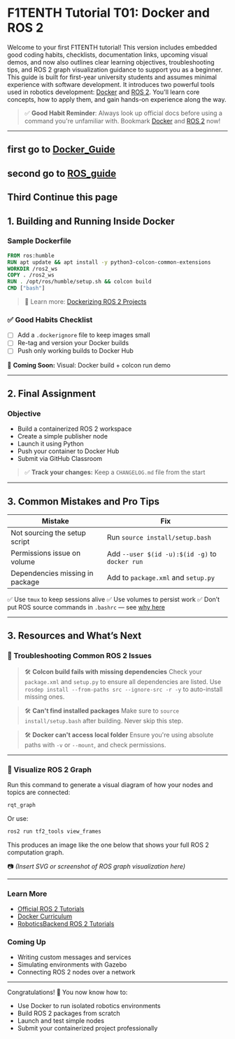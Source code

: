 # F1TENTH Tutorial T01: Docker and ROS 2

Welcome to your first F1TENTH tutorial! This version includes embedded good coding habits, checklists, documentation links, upcoming visual demos, and now also outlines clear learning objectives, troubleshooting tips, and ROS 2 graph visualization guidance to support you as a beginner. This guide is built for first-year university students and assumes minimal experience with software development. It introduces two powerful tools used in robotics development: [Docker](https://docs.docker.com/) and [ROS 2](https://docs.ros.org/en/rolling/). You'll learn core concepts, how to apply them, and gain hands-on experience along the way.

> ✅ **Good Habit Reminder**: Always look up official docs before using a command you're unfamiliar with. Bookmark [Docker](https://docs.docker.com/get-started/) and [ROS 2](https://docs.ros.org/en/rolling/) now!

---

## first go to [Docker_Guide](docker.md)

## second go to [ROS_guide](ROS2.md)

## Third Continue this page

## 1. Building and Running Inside Docker

### Sample Dockerfile

```Dockerfile
FROM ros:humble
RUN apt update && apt install -y python3-colcon-common-extensions
WORKDIR /ros2_ws
COPY . /ros2_ws
RUN . /opt/ros/humble/setup.sh && colcon build
CMD ["bash"]
```

> 📘 Learn more: [Dockerizing ROS 2 Projects](https://docs.ros.org/en/rolling/How-To-Guides/Docker.html)

### ✅ Good Habits Checklist

- [ ] Add a `.dockerignore` file to keep images small
- [ ] Re-tag and version your Docker builds
- [ ] Push only working builds to Docker Hub

🎥 **Coming Soon:** Visual: Docker build + colcon run demo

---

## 2. Final Assignment

### Objective

- Build a containerized ROS 2 workspace
- Create a simple publisher node
- Launch it using Python
- Push your container to Docker Hub
- Submit via GitHub Classroom

> ✅ **Track your changes:** Keep a `CHANGELOG.md` file from the start

---

## 3. Common Mistakes and Pro Tips

| Mistake                         | Fix                                            |
| ------------------------------- | ---------------------------------------------- |
| Not sourcing the setup script   | Run `source install/setup.bash`                |
| Permissions issue on volume     | Add `--user $(id -u):$(id -g)` to `docker run` |
| Dependencies missing in package | Add to `package.xml` and `setup.py`            |

✅ Use `tmux` to keep sessions alive
✅ Use volumes to persist work
✅ Don’t put ROS source commands in `.bashrc` — see [why here](https://docs.ros.org/en/rolling/How-To-Guides/Overriding-Environment-Variables.html)

---

## 3. Resources and What’s Next

### 🔄 Troubleshooting Common ROS 2 Issues

> 🛠️ **Colcon build fails with missing dependencies**
> Check your `package.xml` and `setup.py` to ensure all dependencies are listed. Use `rosdep install --from-paths src --ignore-src -r -y` to auto-install missing ones.

> 🛠️ **Can't find installed packages**
> Make sure to `source install/setup.bash` after building. Never skip this step.

> 🛠️ **Docker can't access local folder**
> Ensure you're using absolute paths with `-v` or `--mount`, and check permissions.

---

### 🧠 Visualize ROS 2 Graph

Run this command to generate a visual diagram of how your nodes and topics are connected:

```bash
rqt_graph
```

Or use:

```bash
ros2 run tf2_tools view_frames
```

This produces an image like the one below that shows your full ROS 2 computation graph.

📷 _(Insert SVG or screenshot of ROS graph visualization here)_

---

### Learn More

- [Official ROS 2 Tutorials](https://docs.ros.org/en/rolling/Tutorials.html)
- [Docker Curriculum](https://docker-curriculum.com/)
- [RoboticsBackend ROS 2 Tutorials](https://roboticsbackend.com/)

### Coming Up

- Writing custom messages and services
- Simulating environments with Gazebo
- Connecting ROS 2 nodes over a network

---

Congratulations! 🎉 You now know how to:

- Use Docker to run isolated robotics environments
- Build ROS 2 packages from scratch
- Launch and test simple nodes
- Submit your containerized project professionally
